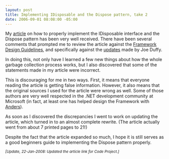 ```yaml
---
layout: post
title: Implementing IDisposable and the Dispose pattern, take 2
date: 2006-09-01 08:08:00 -05:00
---
```


My [article](http://www.codeproject.com/KB/dotnet/idisposable.aspx) on how to properly implement the IDisposable interface and the Dispose pattern has been very well received. There have been several comments that prompted me to review the article against the [Framework Design Guidelines](http://amzn.to/28JOJA1), and specifically against the [updates](http://www.bluebytesoftware.com/blog/CategoryView,category,DesignGuideline.aspx) made by Joe Duffy.

In doing this, not only have I learned a few new things about how the whole garbage collection process works, but I also discovered that some of the statements made in my article were incorrect.

This is discouraging for me in two ways. First, it means that everyone reading the article is getting false information. However, it also means that the original sources I used for the article were wrong as well. Some of those authors are very well respected in the .NET development community at Microsoft (in fact, at least one has helped design the Framework with [Anders](http://en.wikipedia.org/wiki/Anders_Hejlsberg)).

As soon as I discovered the discrepancies I went to work on updating the article, which turned in to an almost complete rewrite. (The article actually went from about 7 printed pages to 21!)

Despite the fact that the article expanded so much, I hope it is still serves as a good beginners guide to implementing the Dispose pattern properly.

*<small>[Update, 22-Jan-2008: Updated the article link for Code Project.]</small>*
